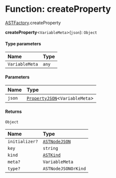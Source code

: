 # Function: createProperty

[ASTFactory](/auto-docs/free-layout-editor/modules/ASTFactory.md).createProperty

**createProperty**<`VariableMeta`>(`json`): `Object`

#### Type parameters

| Name | Type |
| :------ | :------ |
| `VariableMeta` | `any` |

#### Parameters

| Name | Type |
| :------ | :------ |
| `json` | [`PropertyJSON`](/auto-docs/free-layout-editor/types/PropertyJSON.md)<`VariableMeta`> |

#### Returns

`Object`

| Name | Type |
| :------ | :------ |
| `initializer?` | [`ASTNodeJSON`](/auto-docs/free-layout-editor/interfaces/ASTNodeJSON.md) |
| `key` | `string` |
| `kind` | [`ASTKind`](/auto-docs/free-layout-editor/enums/ASTKind.md) |
| `meta?` | `VariableMeta` |
| `type?` | `ASTNodeJSONOrKind` |
